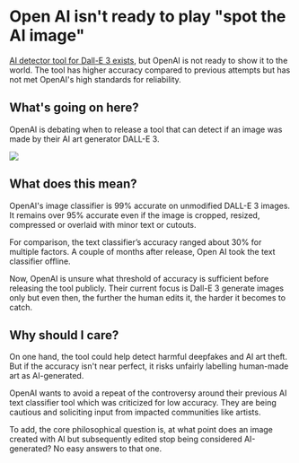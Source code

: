 # Open AI isn't ready to play "spot the AI image"

[AI detector tool for Dall-E 3 exists](https://techcrunch.com/2023/10/19/openai-debates-when-to-release-its-ai-generated-image-detector/?utm_source=bensbites\&utm_medium=referral\&utm_campaign=open-ai-isn-t-ready-to-play-spot-the-ai-image), but OpenAI is not ready to show it to the world. The tool has higher accuracy compared to previous attempts but has not met OpenAI's high standards for reliability.

## What's going on here?

OpenAI is debating when to release a tool that can detect if an image was made by their AI art generator DALL-E 3.

![](https://media.beehiiv.com/cdn-cgi/image/fit=scale-down,format=auto,onerror=redirect,quality=80/uploads/asset/file/fb005dbf-4ae0-4767-bb16-4e57ec27a979/image_1_.jpg)

## What does this mean?

OpenAI's image classifier is 99% accurate on unmodified DALL-E 3 images. It remains over 95% accurate even if the image is cropped, resized, compressed or overlaid with minor text or cutouts.

For comparison, the text classifier’s accuracy ranged about 30% for multiple factors. A couple of months after release, Open AI took the text classifier offline.

Now, OpenAI is unsure what threshold of accuracy is sufficient before releasing the tool publicly. Their current focus is Dall-E 3 generate images only but even then, the further the human edits it, the harder it becomes to catch.

## Why should I care?

On one hand, the tool could help detect harmful deepfakes and AI art theft. But if the accuracy isn't near perfect, it risks unfairly labelling human-made art as AI-generated.

OpenAI wants to avoid a repeat of the controversy around their previous AI text classifier tool which was criticized for low accuracy. They are being cautious and soliciting input from impacted communities like artists.

To add, the core philosophical question is, at what point does an image created with AI but subsequently edited stop being considered AI-generated? No easy answers to that one.

